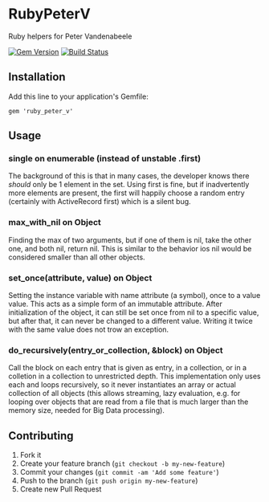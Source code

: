 # RubyPeterV

Ruby helpers for Peter Vandenabeele

[![Gem Version](https://badge.fury.io/rb/ruby_peter_v.png)](http://badge.fury.io/rb/ruby_peter_v)
[![Build Status](https://travis-ci.org/petervandenabeele/ruby_peter_v.png?branch=master)](http://travis-ci.org/petervandenabeele/ruby_peter_v)

## Installation

Add this line to your application's Gemfile:

    gem 'ruby_peter_v'

## Usage

### single on enumerable (instead of unstable .first)

  The background of this is that in many cases,
  the developer knows there _should_ only be 1
  element in the set. Using first is fine, but if
  inadvertently more elements are present, the first
  will happily choose a random entry (certainly with
  ActiveRecord first) which is a silent bug.

### max_with_nil on Object

  Finding the max of two arguments, but if one of them
  is nil, take the other one, and both nil, return nil.
  This is similar to the behavior ios nil would be considered
  smaller than all other objects.

### set_once(attribute, value) on Object

  Setting the instance variable with name attribute (a symbol),
  once to a value value. This acts as a simple form of an
  immutable attribute. After initialization of the object, it
  can still be set once from nil to a specific value, but after
  that, it can never be changed to a different value. Writing
  it twice with the same value does not trow an exception.

### do_recursively(entry_or_collection, &block) on Object

  Call the block on each entry that is given as entry, in a
  collection, or in a colletion in a collection to unrestricted
  depth. This implementation only uses each and loops recursively,
  so it never instantiates an array or actual collection of all
  objects (this allows streaming, lazy evaluation, e.g. for looping
  over objects that are read from a file that is much larger than
  the memory size, needed for Big Data processing).

## Contributing

1. Fork it
2. Create your feature branch (`git checkout -b my-new-feature`)
3. Commit your changes (`git commit -am 'Add some feature'`)
4. Push to the branch (`git push origin my-new-feature`)
5. Create new Pull Request
